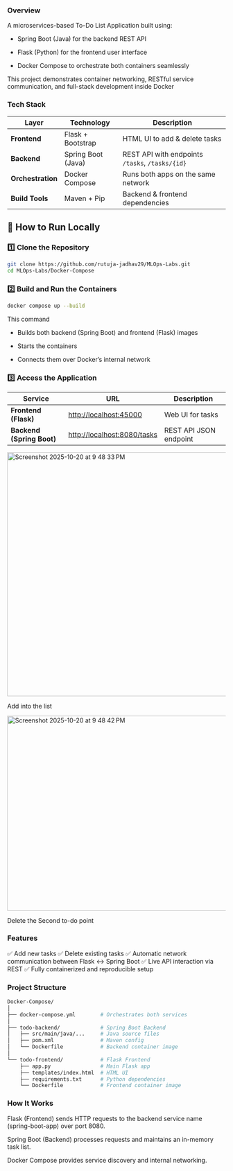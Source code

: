 ### **Overview**

A microservices-based To-Do List Application built using:

- Spring Boot (Java) for the backend REST API

- Flask (Python) for the frontend user interface

- Docker Compose to orchestrate both containers seamlessly

This project demonstrates container networking, RESTful service communication, and full-stack development inside Docker

### **Tech Stack** 

| Layer             | Technology         | Description                                     |
| ----------------- | ------------------ | ----------------------------------------------- |
| **Frontend**      | Flask + Bootstrap  | HTML UI to add & delete tasks                   |
| **Backend**       | Spring Boot (Java) | REST API with endpoints `/tasks`, `/tasks/{id}` |
| **Orchestration** | Docker Compose     | Runs both apps on the same network              |
| **Build Tools**   | Maven + Pip        | Backend & frontend dependencies                 |

## 🐳 **How to Run Locally**

### **1️⃣ Clone the Repository**
```bash
git clone https://github.com/rutuja-jadhav29/MLOps-Labs.git
cd MLOps-Labs/Docker-Compose
```

### **2️⃣ Build and Run the Containers**
```bash
docker compose up --build
```

This command

- Builds both backend (Spring Boot) and frontend (Flask) images

- Starts the containers

- Connects them over Docker’s internal network

### **3️⃣ Access the Application**
| Service                   | URL                                                        | Description            |
| ------------------------- | ---------------------------------------------------------- | ---------------------- |
| **Frontend (Flask)**      | [http://localhost:45000](http://localhost:45000)           | Web UI for tasks       |
| **Backend (Spring Boot)** | [http://localhost:8080/tasks](http://localhost:8080/tasks) | REST API JSON endpoint |

<img width="756" height="563" alt="Screenshot 2025-10-20 at 9 48 33 PM" src="https://github.com/user-attachments/assets/921fb4fa-86a4-4177-ae70-29c3f72c3468" />

Add into the list

<img width="803" height="450" alt="Screenshot 2025-10-20 at 9 48 42 PM" src="https://github.com/user-attachments/assets/ee7e6216-3919-4ea4-8aa4-bd3c73d2d7cb" />


Delete the Second to-do point

### **Features**
✅ Add new tasks
✅ Delete existing tasks
✅ Automatic network communication between Flask ↔ Spring Boot
✅ Live API interaction via REST
✅ Fully containerized and reproducible setup

### **Project Structure**

```bash
Docker-Compose/
│
├── docker-compose.yml        # Orchestrates both services
│
├── todo-backend/             # Spring Boot Backend
│   ├── src/main/java/...     # Java source files
│   ├── pom.xml               # Maven config
│   └── Dockerfile            # Backend container image
│
└── todo-frontend/            # Flask Frontend
    ├── app.py                # Main Flask app
    ├── templates/index.html  # HTML UI
    ├── requirements.txt      # Python dependencies
    └── Dockerfile            # Frontend container image

```

### **How It Works**

Flask (Frontend) sends HTTP requests to the backend service name (spring-boot-app) over port 8080.

Spring Boot (Backend) processes requests and maintains an in-memory task list.

Docker Compose provides service discovery and internal networking.
